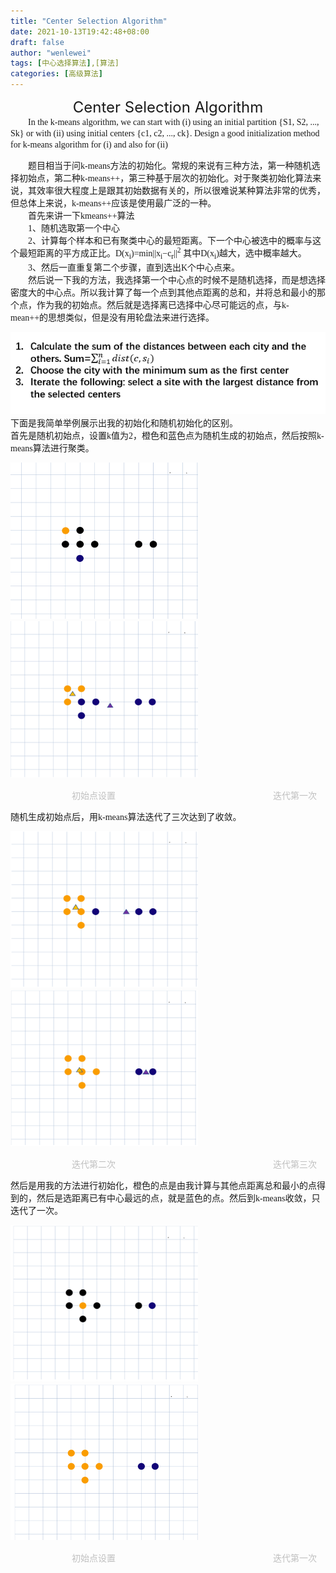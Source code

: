 ```yaml
---
title: "Center Selection Algorithm"
date: 2021-10-13T19:42:48+08:00
draft: false
author: "wenlewei"
tags: [中心选择算法],[算法]
categories: [高级算法]
---
```

<center><font size =5>Center Selection Algorithm</font></center>
<font face="黑体">&emsp;&emsp;In the k-means algorithm, we can start with (i) using an initial partition {S1, S2, ..., Sk} or with (ii) using initial centers {c1, c2, ..., ck}. Design a good initialization method for k-means algorithm for (i) and also for (ii)
 
</font>
<font face="黑体"> 

 &emsp;&emsp;题目相当于问k-means方法的初始化。常规的来说有三种方法，第一种随机选择初始点，第二种k-means++，第三种基于层次的初始化。对于聚类初始化算法来说，其效率很大程度上是跟其初始数据有关的，所以很难说某种算法非常的优秀，但总体上来说，k-means++应该是使用最广泛的一种。  
 &emsp;&emsp;首先来讲一下kmeans++算法  
 &emsp;&emsp;1、随机选取第一个中心  
 &emsp;&emsp;2、计算每个样本和已有聚类中心的最短距离。下一个中心被选中的概率与这个最短距离的平方成正比。D(x<sub>i</sub>)=min||x<sub>i</sub>−c<sub>r</sub>||<sup>2</sup> 其中D(x<sub>i</sub>)越大，选中概率越大。  
 &emsp;&emsp;3、然后一直重复第二个步骤，直到选出K个中心点来。  
&emsp;&emsp;然后说一下我的方法，我选择第一个中心点的时候不是随机选择，而是想选择密度大的中心点。所以我计算了每一个点到其他点距离的总和，并将总和最小的那个点，作为我的初始点。然后就是选择离已选择中心尽可能远的点，与k-mean++的思想类似，但是没有用轮盘法来进行选择。  

![avater](https://raw.githubusercontent.com/cocowenlw/blog-picture/master/hugo/initial%20step.jpg)  
下面是我简单举例展示出我的初始化和随机初始化的区别。  
首先是随机初始点，设置k值为2，橙色和蓝色点为随机生成的初始点，然后按照k-means算法进行聚类。  

<img src="https://raw.githubusercontent.com/cocowenlw/blog-picture/master/hugo/initial%201.jpg" width="300" height="250">
<img src="https://raw.githubusercontent.com/cocowenlw/blog-picture/master/hugo/initial%202.jpg" width="300" height="250">    
<p style="font-size:14px;color:#C0C0C0;align="left">&emsp;&emsp;&emsp;&emsp;&emsp;&emsp;&emsp;初始点设置&emsp;&emsp;&emsp;&emsp;&emsp;&emsp;&emsp;&emsp;&emsp;&emsp;&emsp;&emsp;&emsp;&emsp;&emsp;&emsp;&emsp;&emsp;迭代第一次</p>  

随机生成初始点后，用k-means算法迭代了三次达到了收敛。  

<img src="https://raw.githubusercontent.com/cocowenlw/blog-picture/master/hugo/initial%203.jpg" width="300" height="250">
<img src="https://raw.githubusercontent.com/cocowenlw/blog-picture/master/hugo/initial%204.jpg" width="300" height="250">
<p style="font-size:14px;color:#C0C0C0;align="left">&emsp;&emsp;&emsp;&emsp;&emsp;&emsp;&emsp;迭代第二次&emsp;&emsp;&emsp;&emsp;&emsp;&emsp;&emsp;&emsp;&emsp;&emsp;&emsp;&emsp;&emsp;&emsp;&emsp;&emsp;&emsp;&emsp;迭代第三次</p>  

然后是用我的方法进行初始化，橙色的点是由我计算与其他点距离总和最小的点得到的，然后是选距离已有中心最远的点，就是蓝色的点。然后到k-means收敛，只迭代了一次。  
  
<img src="https://raw.githubusercontent.com/cocowenlw/blog-picture/master/hugo/myinitial%201.jpg" width="300" height="250">
<img src="https://raw.githubusercontent.com/cocowenlw/blog-picture/master/hugo/myinitial%202.jpg" width="300" height="250">
<p style="font-size:14px;color:#C0C0C0;align="left">&emsp;&emsp;&emsp;&emsp;&emsp;&emsp;&emsp;初始点设置&emsp;&emsp;&emsp;&emsp;&emsp;&emsp;&emsp;&emsp;&emsp;&emsp;&emsp;&emsp;&emsp;&emsp;&emsp;&emsp;&emsp;&emsp;迭代第一次</p>

